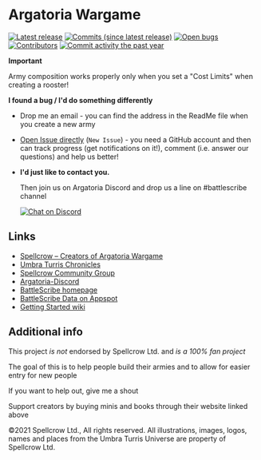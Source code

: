 Argatoria Wargame
=================

[![Latest release](https://img.shields.io/github/release/BSData/argatoria.svg?style=flat-square)](https://github.com/BSData/argatoria/releases/latest)
[![Commits (since latest release)](https://img.shields.io/github/commits-since/BSData/argatoria/latest.svg?style=flat-square)](https://github.com/BSData/argatoria/releases)
[![Open bugs](https://img.shields.io/github/issues/BSData/argatoria/bug.svg?style=flat-square&label=bugs)](https://github.com/BSData/argatoria/issues?q=is%3Aissue+is%3Aopen+label%3Abug)
[![Contributors](https://img.shields.io/github/contributors/argatoria.svg?style=flat-square)](https://github.com/BSData/argatoria/graphs/contributors)
[![Commit activity the past year](https://img.shields.io/github/commit-activity/y/BSData/argatoria.svg?style=flat-square)](https://github.com/BSData/argatoria/pulse/monthly)

__Important__

Army composition works properly only when you set a "Cost Limits" when creating a rooster!


__I found a bug / I'd do something differently__

* Drop me an email - you can find the address in the ReadMe file when you create a new army
* [Open Issue directly][] (```New Issue```) - you need a GitHub account and then can track progress (get notifications on it!), comment (i.e. answer our questions) and help us better!


* __I'd just like to contact you.__

  Then join us on Argatoria Discord and drop us a line on #battlescribe channel
  
  [![Chat on Discord](https://img.shields.io/discord/1085186335234600980?style=popout-square)](https://discord.com/channels/1085186335234600980/)


## Links ##

* [Spellcrow – Creators of Argatoria Wargame][Spellcrow]
* [Umbra Turris Chronicles][Umbra Turris Chronicles]
* [Spellcrow Community Group][Spellcrow Community Group]
* [Argatoria-Discord][Argatoria-Discord]
* [BattleScribe homepage][BattleScribe homepage]
* [BattleScribe Data on Appspot][]
* [Getting Started wiki][]


[Spellcrow]: https://www.spellcrow.com/
[Umbra Turris Chronicles]: https://utchronicles.com/
[Spellcrow Community Group]: https://www.facebook.com/groups/155087831991825/
[BattleScribe homepage]: https://battlescribe.net/
[Argatoria-Discord]: https://discord.com/channels/1085186335234600980/
[Getting Started wiki]: https://github.com/BSData/catalogue-development/wiki/Getting-Started
[Open Issue directly]: https://github.com/BSData/argatoria/issues
[BattleScribe Data on Appspot]: http://battlescribedata.appspot.com/#/repos

## Additional info ##

This project *is not* endorsed by Spellcrow Ltd. and *is a 100% fan project*

The goal of this is to help people build their armies and to allow for easier entry for new people

If you want to help out, give me a shout

Support creators by buying minis and books through their website linked above

©2021 Spellcrow Ltd., All rights reserved. All illustrations, images, logos, names and places from the Umbra Turris Universe are property of Spellcrow Ltd.
